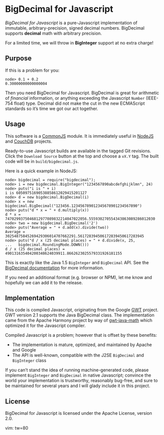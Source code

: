 #  BigDecimal for Javascript

*BigDecimal for Javascript* is a pure-Javascript implementation of immutable,
arbitrary-precision, signed decimal numbers. BigDecimal supports **decimal**
math with arbitrary precision.

For a limited time, we will throw in **BigInteger** support at no extra charge!

## Purpose

If this is a problem for you:

    node> 0.1 + 0.2
    0.30000000000000004

Then you need BigDecimal for Javascript. BigDecimal is great for arithmetic of
*financial* information, or anything exceeding the Javascript `Number` (IEEE-754
float) type. Decimal did not make the cut in the new ECMAScript standards so
it&rsquo;s time we got our act together.

## Usage

This software is a [CommonJS][commonjs] module. It is immediately useful in
[NodeJS][node] and [CouchDB][couchdb] projects.

Ready-to-use Javascript builds are available in the tagged Git revisions. Click
the `Download Source` button at the top and choose a `vX.Y` tag. The built code
will be in `build/bigdecimal.js`.

Here is a quick example in NodeJS:

    node> bigdecimal = require("bigdecimal");
    node> i = new bigdecimal.BigInteger("1234567890abcdefghijklmn", 24)
    node> puts("i is " + i)
    i is 60509751690538858612029415201127
    node> d = new bigdecimal.BigDecimal(i)
    node> x = new bigdecimal.BigDecimal("123456.123456789012345678901234567890")
    node> puts("d * x = " + d.multiply(x))
    d * x = 7470299375046812977089832214047022056.555930270554343863089286012030
    node> two = new bigdecimal.BigDecimal('2')
    node> puts("Average = " + d.add(x).divide(two))
    Average = 30254875845269429306014707662291.561728394506172839450617283945
    node> puts("d / x (25 decimal places) = " + d.divide(x, 25,
    ...   bigdecimal.RoundingMode.DOWN()))
    d / x (25 decimal places) = 490131635404200348624039911.8662623025579331926181155

This is exactly like the Java 1.5 `BigInteger` and `BigDecimal` API. See the
[BigDecimal documentation][java_bd] for more information.

If you need an additional format (e.g. browser or NPM), let me know and
hopefully we can add it to the release.

## Implementation

This code is compiled Javascript, originating from the Google [GWT][gwt]
project. GWT version 2.1 supports the Java BigDecimal class. The implementation
came from the Apache Harmony project by way of [gwt-java-math][gwt-java-math]
which optimized it for the Javascript compiler.

Compiled Javascript is a problem; however that is offset by these benefits:

* The implementation is mature, optimized, and maintained by Apache and Google
* The API is well-known, compatible with the J2SE `BigDecimal` and `BigInteger`
  class

If you can&rsquo;t stand the idea of running machine-generated code, please
implement `BigInteger` and `BigDecimal` in native Javascript; convince the world
your implementation is trustworthy, reasonably bug-free, and sure to be
maintained for several years and I will glady include it in this project.

  [gwt]: http://code.google.com/webtoolkit/
  [commonjs]: http://commonjs.org/
  [gwt-java-math]: http://code.google.com/p/gwt-java-math/
  [couchdb]: http://couchdb.apache.org/
  [node]: http://nodejs.org/
  [java_bd]: http://java.sun.com/j2se/1.5.0/docs/api/java/math/BigDecimal.html

## License

BigDecimal for Javascript is licensed under the Apache License, version 2.0.

vim: tw=80
